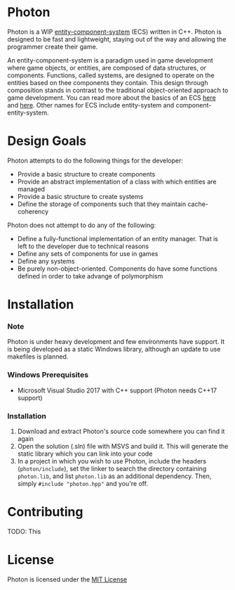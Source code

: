 Photon
======

Photon is a WIP [entity-component-system][1] (ECS) written in C++.
Photon is designed to be fast and lightweight, staying out of the way and 
allowing the programmer create their game.

An entity-component-system is a paradigm used in game development where game
objects, or entities, are composed of data structures, or components. Functions,
called systems, are designed to operate on the entities based on thee components
they contain. This design through composition stands in contrast to the 
traditional object-oriented approach to game development. You can read more 
about the basics of an ECS [here][2] and [here][3]. Other names for ECS include
entity-system and component-entity-system.


# Design Goals
Photon attempts to do the following things for the developer:
* Provide a basic structure to create components
* Provide an abstract implementation of a class with which entities are managed
* Provide a basic structure to create systems
* Define the storage of components such that they maintain cache-coherency

Photon does not attempt to do any of the following:
* Define a fully-functional implementation of an entity manager. That is left to
  the developer due to technical reasons
* Define any sets of components for use in games
* Define any systems
* Be purely non-object-oriented. Components do have some functions defined in
  order to take advange of polymorphism


# Installation
### Note
Photon is under heavy development and few environments have support. It is being
developed as a static Windows library, although an update to use makefiles is
planned.

### Windows Prerequisites
* Microsoft Visual Studio 2017 with C++ support (Photon needs C++17 support)

### Installation
1. Download and extract Photon's source code somewhere you can find it again
2. Open the solution (.sln) file with MSVS and build it. This will generate the 
   static library which you can link into your code
3. In a project in which you wish to use Photon, include the headers 
   (`photon/include`), set the linker to search the directory containing
   `photon.lib`, and list `photon.lib` as an additional dependency. Then, simply
   `#include "photon.hpp"` and you're off.


# Contributing
TODO: This

# License
Photon is licensed under the [MIT License]


[1]: https://en.wikipedia.org/wiki/Entity%E2%80%93component%E2%80%93system "Wikipedia entry"
[2]: https://www.gamedev.net/articles/programming/general-and-gameplay-programming/understanding-component-entity-systems-r3013/ "An article about ECS"
[3]: http://entity-systems.wikidot.com/ "Entity Systems wiki"
[MIT License]: ./LICENSE.md "License"